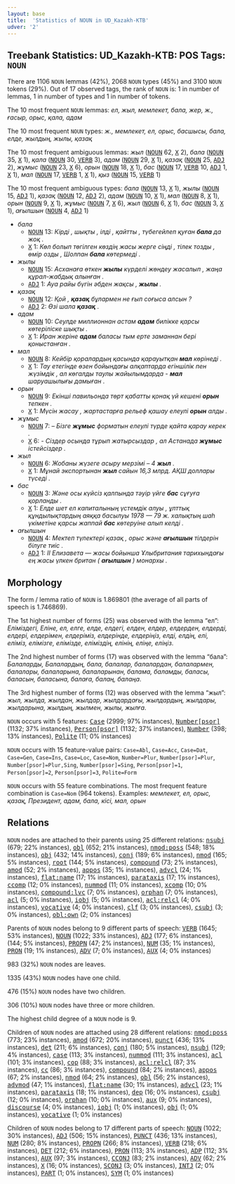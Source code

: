 ```yaml
---
layout: base
title:  'Statistics of NOUN in UD_Kazakh-KTB'
udver: '2'
---
```


## Treebank Statistics: UD_Kazakh-KTB: POS Tags: `NOUN`

There are 1106 `NOUN` lemmas (42%), 2068 `NOUN` types (45%) and 3100 `NOUN` tokens (29%).
Out of 17 observed tags, the rank of `NOUN` is: 1 in number of lemmas, 1 in number of types and 1 in number of tokens.

The 10 most frequent `NOUN` lemmas: <em>ел, жыл, мемлекет, бала, жер, ж., ғасыр, орыс, қала, адам</em>

The 10 most frequent `NOUN` types:  <em>ж., мемлекет, ел, орыс, басшысы, бала, елде, жылдың, жылы, қазақ</em>

The 10 most frequent ambiguous lemmas: <em>жыл</em> (<tt><a href="kk_ktb-pos-NOUN.html">NOUN</a></tt> 62, <tt><a href="kk_ktb-pos-X.html">X</a></tt> 2), <em>бала</em> (<tt><a href="kk_ktb-pos-NOUN.html">NOUN</a></tt> 35, <tt><a href="kk_ktb-pos-X.html">X</a></tt> 1), <em>қала</em> (<tt><a href="kk_ktb-pos-NOUN.html">NOUN</a></tt> 30, <tt><a href="kk_ktb-pos-VERB.html">VERB</a></tt> 3), <em>адам</em> (<tt><a href="kk_ktb-pos-NOUN.html">NOUN</a></tt> 29, <tt><a href="kk_ktb-pos-X.html">X</a></tt> 1), <em>қазақ</em> (<tt><a href="kk_ktb-pos-NOUN.html">NOUN</a></tt> 25, <tt><a href="kk_ktb-pos-ADJ.html">ADJ</a></tt> 2), <em>жұмыс</em> (<tt><a href="kk_ktb-pos-NOUN.html">NOUN</a></tt> 23, <tt><a href="kk_ktb-pos-X.html">X</a></tt> 6), <em>орын</em> (<tt><a href="kk_ktb-pos-NOUN.html">NOUN</a></tt> 18, <tt><a href="kk_ktb-pos-X.html">X</a></tt> 1), <em>бас</em> (<tt><a href="kk_ktb-pos-NOUN.html">NOUN</a></tt> 17, <tt><a href="kk_ktb-pos-VERB.html">VERB</a></tt> 10, <tt><a href="kk_ktb-pos-ADJ.html">ADJ</a></tt> 1, <tt><a href="kk_ktb-pos-X.html">X</a></tt> 1), <em>мал</em> (<tt><a href="kk_ktb-pos-NOUN.html">NOUN</a></tt> 17, <tt><a href="kk_ktb-pos-VERB.html">VERB</a></tt> 1, <tt><a href="kk_ktb-pos-X.html">X</a></tt> 1), <em>қыз</em> (<tt><a href="kk_ktb-pos-NOUN.html">NOUN</a></tt> 15, <tt><a href="kk_ktb-pos-VERB.html">VERB</a></tt> 1)

The 10 most frequent ambiguous types:  <em>бала</em> (<tt><a href="kk_ktb-pos-NOUN.html">NOUN</a></tt> 13, <tt><a href="kk_ktb-pos-X.html">X</a></tt> 1), <em>жылы</em> (<tt><a href="kk_ktb-pos-NOUN.html">NOUN</a></tt> 15, <tt><a href="kk_ktb-pos-ADJ.html">ADJ</a></tt> 1), <em>қазақ</em> (<tt><a href="kk_ktb-pos-NOUN.html">NOUN</a></tt> 12, <tt><a href="kk_ktb-pos-ADJ.html">ADJ</a></tt> 2), <em>адам</em> (<tt><a href="kk_ktb-pos-NOUN.html">NOUN</a></tt> 10, <tt><a href="kk_ktb-pos-X.html">X</a></tt> 1), <em>мал</em> (<tt><a href="kk_ktb-pos-NOUN.html">NOUN</a></tt> 8, <tt><a href="kk_ktb-pos-X.html">X</a></tt> 1), <em>орын</em> (<tt><a href="kk_ktb-pos-NOUN.html">NOUN</a></tt> 9, <tt><a href="kk_ktb-pos-X.html">X</a></tt> 1), <em>жұмыс</em> (<tt><a href="kk_ktb-pos-NOUN.html">NOUN</a></tt> 7, <tt><a href="kk_ktb-pos-X.html">X</a></tt> 6), <em>жыл</em> (<tt><a href="kk_ktb-pos-NOUN.html">NOUN</a></tt> 6, <tt><a href="kk_ktb-pos-X.html">X</a></tt> 1), <em>бас</em> (<tt><a href="kk_ktb-pos-NOUN.html">NOUN</a></tt> 3, <tt><a href="kk_ktb-pos-X.html">X</a></tt> 1), <em>ағылшын</em> (<tt><a href="kk_ktb-pos-NOUN.html">NOUN</a></tt> 4, <tt><a href="kk_ktb-pos-ADJ.html">ADJ</a></tt> 1)


* <em>бала</em>
  * <tt><a href="kk_ktb-pos-NOUN.html">NOUN</a></tt> 13: <em>Кірді , шықты , ілді , қайтты , түбегейлеп қуған <b>бала</b> да жоқ .</em>
  * <tt><a href="kk_ktb-pos-X.html">X</a></tt> 1: <em>Көл болып төгілген көздің жасы жерге сіңді , тілек тозды , өмір озды , Шолпан <b>бала</b> көтермеді .</em>
* <em>жылы</em>
  * <tt><a href="kk_ktb-pos-NOUN.html">NOUN</a></tt> 15: <em>Асханаға өткен <b>жылы</b> күрделі жөндеу жасалып , жаңа құрал-жабдық алынған .</em>
  * <tt><a href="kk_ktb-pos-ADJ.html">ADJ</a></tt> 1: <em>Ауа райы бүгін әбден жақсы , <b>жылы</b> .</em>
* <em>қазақ</em>
  * <tt><a href="kk_ktb-pos-NOUN.html">NOUN</a></tt> 12: <em>Қой , <b>қазақ</b> бұлармен не ғып соғыса алсын ?</em>
  * <tt><a href="kk_ktb-pos-ADJ.html">ADJ</a></tt> 2: <em>Өзі шала <b>қазақ</b> .</em>
* <em>адам</em>
  * <tt><a href="kk_ktb-pos-NOUN.html">NOUN</a></tt> 10: <em>Сеулде миллионнан астам <b>адам</b> билікке қарсы көтеріліске шықты .</em>
  * <tt><a href="kk_ktb-pos-X.html">X</a></tt> 1: <em>Иран жеріне <b>адам</b> баласы тым ерте заманнан бері қоныстанған .</em>
* <em>мал</em>
  * <tt><a href="kk_ktb-pos-NOUN.html">NOUN</a></tt> 8: <em>Кейбір қоралардың қасында қарауытқан <b>мал</b> көрінеді .</em>
  * <tt><a href="kk_ktb-pos-X.html">X</a></tt> 1: <em>Тау етегінде өзен бойындағы алқаптарда егіншілік пен жүзімдік , ал көгалды таулы жайылымдарда - <b>мал</b> шаруашылығы дамыған .</em>
* <em>орын</em>
  * <tt><a href="kk_ktb-pos-NOUN.html">NOUN</a></tt> 9: <em>Екінші павильонда төрт қабатты қонақ үй кешені <b>орын</b> тепкен .</em>
  * <tt><a href="kk_ktb-pos-X.html">X</a></tt> 1: <em>Мүсін жасау , жартастарға рельеф қашау елеулі <b>орын</b> алды .</em>
* <em>жұмыс</em>
  * <tt><a href="kk_ktb-pos-NOUN.html">NOUN</a></tt> 7: <em>– Бізге <b>жұмыс</b> форматын елеулі түрде қайта қарау керек .</em>
  * <tt><a href="kk_ktb-pos-X.html">X</a></tt> 6: <em>- Сіздер осында тұрып жатырсыздар , ал Астанада <b>жұмыс</b> істейсіздер .</em>
* <em>жыл</em>
  * <tt><a href="kk_ktb-pos-NOUN.html">NOUN</a></tt> 6: <em>Жобаны жүзеге асыру мерзімі – 4 <b>жыл</b> .</em>
  * <tt><a href="kk_ktb-pos-X.html">X</a></tt> 1: <em>Мұнай экспортынан <b>жыл</b> сайын 16,3 млрд. АҚШ доллары түседі .</em>
* <em>бас</em>
  * <tt><a href="kk_ktb-pos-NOUN.html">NOUN</a></tt> 3: <em>Және осы күйсіз қалпында тәуір үйге <b>бас</b> сұғуға қорланды .</em>
  * <tt><a href="kk_ktb-pos-X.html">X</a></tt> 1: <em>Елде шет ел капиталының үстемдік алуы , ұлттық құндылықтардың аяққа басылуы 1978 — 79 ж. халықтың шаһ үкіметіне қарсы жаппай <b>бас</b> көтеруіне алып келді .</em>
* <em>ағылшын</em>
  * <tt><a href="kk_ktb-pos-NOUN.html">NOUN</a></tt> 4: <em>Мектеп түлектері қазақ , орыс және <b>ағылшын</b> тілдерін білуге тиіс .</em>
  * <tt><a href="kk_ktb-pos-ADJ.html">ADJ</a></tt> 1: <em>II Елизавета — жасы бойынша Ұлыбритания тарихындағы ең жасы үлкен британ ( <b>ағылшын</b> ) монархы .</em>

## Morphology

The form / lemma ratio of `NOUN` is 1.869801 (the average of all parts of speech is 1.746869).

The 1st highest number of forms (25) was observed with the lemma “ел”: <em>Еліміздегі, Еліне, ел, елге, елде, елдегі, елден, елдер, елдерден, елдерді, елдері, елдерімен, елдеріміз, елдерінде, елдеріңіз, елді, елдің, елі, еліміз, елімізге, елімізде, еліміздің, елінің, еліңе, еліңіз</em>.

The 2nd highest number of forms (17) was observed with the lemma “бала”: <em>Балаларды, Балалардың, бала, балалар, балалардан, балалармен, балалары, балаларына, балаларынан, балама, баламды, баласы, баласын, баласына, балаға, балаң, балаңа</em>.

The 3rd highest number of forms (12) was observed with the lemma “жыл”: <em>жыл, жылда, жылдан, жылдар, жылдардағы, жылдардың, жылдары, жылдарына, жылдың, жылмен, жылы, жылға</em>.

`NOUN` occurs with 5 features: <tt><a href="kk_ktb-feat-Case.html">Case</a></tt> (2999; 97% instances), <tt><a href="kk_ktb-feat-Number-psor.html">Number[psor]</a></tt> (1132; 37% instances), <tt><a href="kk_ktb-feat-Person-psor.html">Person[psor]</a></tt> (1132; 37% instances), <tt><a href="kk_ktb-feat-Number.html">Number</a></tt> (398; 13% instances), <tt><a href="kk_ktb-feat-Polite.html">Polite</a></tt> (11; 0% instances)

`NOUN` occurs with 15 feature-value pairs: `Case=Abl`, `Case=Acc`, `Case=Dat`, `Case=Gen`, `Case=Ins`, `Case=Loc`, `Case=Nom`, `Number=Plur`, `Number[psor]=Plur`, `Number[psor]=Plur,Sing`, `Number[psor]=Sing`, `Person[psor]=1`, `Person[psor]=2`, `Person[psor]=3`, `Polite=Form`

`NOUN` occurs with 55 feature combinations.
The most frequent feature combination is `Case=Nom` (964 tokens).
Examples: <em>мемлекет, ел, орыс, қазақ, Президент, адам, бала, кісі, мал, орын</em>


## Relations

`NOUN` nodes are attached to their parents using 25 different relations: <tt><a href="kk_ktb-dep-nsubj.html">nsubj</a></tt> (679; 22% instances), <tt><a href="kk_ktb-dep-obl.html">obl</a></tt> (652; 21% instances), <tt><a href="kk_ktb-dep-nmod-poss.html">nmod:poss</a></tt> (548; 18% instances), <tt><a href="kk_ktb-dep-obj.html">obj</a></tt> (432; 14% instances), <tt><a href="kk_ktb-dep-conj.html">conj</a></tt> (189; 6% instances), <tt><a href="kk_ktb-dep-nmod.html">nmod</a></tt> (165; 5% instances), <tt><a href="kk_ktb-dep-root.html">root</a></tt> (144; 5% instances), <tt><a href="kk_ktb-dep-compound.html">compound</a></tt> (73; 2% instances), <tt><a href="kk_ktb-dep-amod.html">amod</a></tt> (52; 2% instances), <tt><a href="kk_ktb-dep-appos.html">appos</a></tt> (35; 1% instances), <tt><a href="kk_ktb-dep-advcl.html">advcl</a></tt> (24; 1% instances), <tt><a href="kk_ktb-dep-flat-name.html">flat:name</a></tt> (17; 1% instances), <tt><a href="kk_ktb-dep-parataxis.html">parataxis</a></tt> (17; 1% instances), <tt><a href="kk_ktb-dep-ccomp.html">ccomp</a></tt> (12; 0% instances), <tt><a href="kk_ktb-dep-nummod.html">nummod</a></tt> (11; 0% instances), <tt><a href="kk_ktb-dep-xcomp.html">xcomp</a></tt> (10; 0% instances), <tt><a href="kk_ktb-dep-compound-lvc.html">compound:lvc</a></tt> (7; 0% instances), <tt><a href="kk_ktb-dep-orphan.html">orphan</a></tt> (7; 0% instances), <tt><a href="kk_ktb-dep-acl.html">acl</a></tt> (5; 0% instances), <tt><a href="kk_ktb-dep-iobj.html">iobj</a></tt> (5; 0% instances), <tt><a href="kk_ktb-dep-acl-relcl.html">acl:relcl</a></tt> (4; 0% instances), <tt><a href="kk_ktb-dep-vocative.html">vocative</a></tt> (4; 0% instances), <tt><a href="kk_ktb-dep-clf.html">clf</a></tt> (3; 0% instances), <tt><a href="kk_ktb-dep-csubj.html">csubj</a></tt> (3; 0% instances), <tt><a href="kk_ktb-dep-obl-own.html">obl:own</a></tt> (2; 0% instances)

Parents of `NOUN` nodes belong to 9 different parts of speech: <tt><a href="kk_ktb-pos-VERB.html">VERB</a></tt> (1645; 53% instances), <tt><a href="kk_ktb-pos-NOUN.html">NOUN</a></tt> (1022; 33% instances), <tt><a href="kk_ktb-pos-ADJ.html">ADJ</a></tt> (177; 6% instances),  (144; 5% instances), <tt><a href="kk_ktb-pos-PROPN.html">PROPN</a></tt> (47; 2% instances), <tt><a href="kk_ktb-pos-NUM.html">NUM</a></tt> (35; 1% instances), <tt><a href="kk_ktb-pos-PRON.html">PRON</a></tt> (19; 1% instances), <tt><a href="kk_ktb-pos-ADV.html">ADV</a></tt> (7; 0% instances), <tt><a href="kk_ktb-pos-AUX.html">AUX</a></tt> (4; 0% instances)

983 (32%) `NOUN` nodes are leaves.

1335 (43%) `NOUN` nodes have one child.

476 (15%) `NOUN` nodes have two children.

306 (10%) `NOUN` nodes have three or more children.

The highest child degree of a `NOUN` node is 9.

Children of `NOUN` nodes are attached using 28 different relations: <tt><a href="kk_ktb-dep-nmod-poss.html">nmod:poss</a></tt> (773; 23% instances), <tt><a href="kk_ktb-dep-amod.html">amod</a></tt> (672; 20% instances), <tt><a href="kk_ktb-dep-punct.html">punct</a></tt> (436; 13% instances), <tt><a href="kk_ktb-dep-det.html">det</a></tt> (211; 6% instances), <tt><a href="kk_ktb-dep-conj.html">conj</a></tt> (180; 5% instances), <tt><a href="kk_ktb-dep-nsubj.html">nsubj</a></tt> (129; 4% instances), <tt><a href="kk_ktb-dep-case.html">case</a></tt> (113; 3% instances), <tt><a href="kk_ktb-dep-nummod.html">nummod</a></tt> (111; 3% instances), <tt><a href="kk_ktb-dep-acl.html">acl</a></tt> (101; 3% instances), <tt><a href="kk_ktb-dep-cop.html">cop</a></tt> (88; 3% instances), <tt><a href="kk_ktb-dep-acl-relcl.html">acl:relcl</a></tt> (87; 3% instances), <tt><a href="kk_ktb-dep-cc.html">cc</a></tt> (86; 3% instances), <tt><a href="kk_ktb-dep-compound.html">compound</a></tt> (84; 2% instances), <tt><a href="kk_ktb-dep-appos.html">appos</a></tt> (67; 2% instances), <tt><a href="kk_ktb-dep-nmod.html">nmod</a></tt> (64; 2% instances), <tt><a href="kk_ktb-dep-obl.html">obl</a></tt> (56; 2% instances), <tt><a href="kk_ktb-dep-advmod.html">advmod</a></tt> (47; 1% instances), <tt><a href="kk_ktb-dep-flat-name.html">flat:name</a></tt> (30; 1% instances), <tt><a href="kk_ktb-dep-advcl.html">advcl</a></tt> (23; 1% instances), <tt><a href="kk_ktb-dep-parataxis.html">parataxis</a></tt> (18; 1% instances), <tt><a href="kk_ktb-dep-dep.html">dep</a></tt> (16; 0% instances), <tt><a href="kk_ktb-dep-csubj.html">csubj</a></tt> (12; 0% instances), <tt><a href="kk_ktb-dep-orphan.html">orphan</a></tt> (10; 0% instances), <tt><a href="kk_ktb-dep-aux.html">aux</a></tt> (9; 0% instances), <tt><a href="kk_ktb-dep-discourse.html">discourse</a></tt> (4; 0% instances), <tt><a href="kk_ktb-dep-iobj.html">iobj</a></tt> (1; 0% instances), <tt><a href="kk_ktb-dep-obj.html">obj</a></tt> (1; 0% instances), <tt><a href="kk_ktb-dep-vocative.html">vocative</a></tt> (1; 0% instances)

Children of `NOUN` nodes belong to 17 different parts of speech: <tt><a href="kk_ktb-pos-NOUN.html">NOUN</a></tt> (1022; 30% instances), <tt><a href="kk_ktb-pos-ADJ.html">ADJ</a></tt> (506; 15% instances), <tt><a href="kk_ktb-pos-PUNCT.html">PUNCT</a></tt> (436; 13% instances), <tt><a href="kk_ktb-pos-NUM.html">NUM</a></tt> (280; 8% instances), <tt><a href="kk_ktb-pos-PROPN.html">PROPN</a></tt> (266; 8% instances), <tt><a href="kk_ktb-pos-VERB.html">VERB</a></tt> (218; 6% instances), <tt><a href="kk_ktb-pos-DET.html">DET</a></tt> (212; 6% instances), <tt><a href="kk_ktb-pos-PRON.html">PRON</a></tt> (113; 3% instances), <tt><a href="kk_ktb-pos-ADP.html">ADP</a></tt> (112; 3% instances), <tt><a href="kk_ktb-pos-AUX.html">AUX</a></tt> (97; 3% instances), <tt><a href="kk_ktb-pos-CCONJ.html">CCONJ</a></tt> (83; 2% instances), <tt><a href="kk_ktb-pos-ADV.html">ADV</a></tt> (62; 2% instances), <tt><a href="kk_ktb-pos-X.html">X</a></tt> (16; 0% instances), <tt><a href="kk_ktb-pos-SCONJ.html">SCONJ</a></tt> (3; 0% instances), <tt><a href="kk_ktb-pos-INTJ.html">INTJ</a></tt> (2; 0% instances), <tt><a href="kk_ktb-pos-PART.html">PART</a></tt> (1; 0% instances), <tt><a href="kk_ktb-pos-SYM.html">SYM</a></tt> (1; 0% instances)

